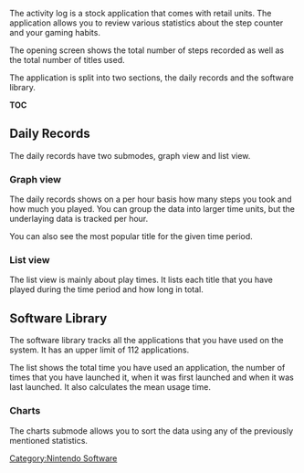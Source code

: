 The activity log is a stock application that comes with retail units.
The application allows you to review various statistics about the step
counter and your gaming habits.

The opening screen shows the total number of steps recorded as well as
the total number of titles used.

The application is split into two sections, the daily records and the
software library.

__TOC__

## Daily Records

The daily records have two submodes, graph view and list view.

### Graph view

The daily records shows on a per hour basis how many steps you took and
how much you played. You can group the data into larger time units, but
the underlaying data is tracked per hour.

You can also see the most popular title for the given time period.

### List view

The list view is mainly about play times. It lists each title that you
have played during the time period and how long in total.

## Software Library

The software library tracks all the applications that you have used on
the system. It has an upper limit of 112 applications.

The list shows the total time you have used an application, the number
of times that you have launched it, when it was first launched and when
it was last launched. It also calculates the mean usage time.

### Charts

The charts submode allows you to sort the data using any of the
previously mentioned statistics.

[Category:Nintendo Software](Category:Nintendo_Software "wikilink")